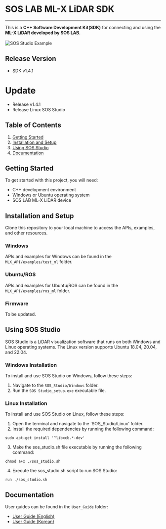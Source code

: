 # SOS LAB ML-X LiDAR SDK
---
This is a **C++ Software Development Kit(SDK)** for connecting and using the **ML-X LiDAR developed by SOS LAB.**</br>
</br>
![SOS Studio Example](Etc/sos_studio_example.gif)</br>

## Release Version
- SDK v1.4.1

# Update
- Release v1.4.1
- Release Linux SOS Studio

## Table of Contents

1. [Getting Started](#getting-started)
2. [Installation and Setup](#installation-and-setup)
3. [Using SOS Studio](#using-sos-studio)
4. [Documentation](#documentation)

## Getting Started

To get started with this project, you will need:

- C++ development environment
- Windows or Ubuntu operating system
- SOS LAB ML-X LiDAR device

## Installation and Setup

Clone this repository to your local machine to access the APIs, examples, and other resources.

### Windows

APIs and examples for Windows can be found in the `MLX_API/examples/test_ml` folder.

### Ubuntu/ROS

APIs and examples for Ubuntu/ROS can be found in the `MLX_API/examples/ros_ml` folder.

### Firmware

To be updated.

## Using SOS Studio

SOS Studio is a LiDAR visualization software that runs on both Windows and Linux operating systems.
The Linux version supports Ubuntu 18.04, 20.04, and 22.04.

### Windows Installation

To install and use SOS Studio on Windows, follow these steps:

1. Navigate to the `SOS_Studio/Windows` folder.
2. Run the `SOS Studio_setup.exe` executable file.

### Linux Installation

To install and use SOS Studio on Linux, follow these steps:

1. Open the terminal and navigate to the 'SOS_Studio/Linux' folder.
2. Install the required dependencies by running the following command:

```shell
sudo apt-get install '^libxcb.*-dev'
```

3. Make the sos_studio.sh file executable by running the following command:
```shell
chmod a+x ./sos_studio.sh
```

4. Execute the sos_studio.sh script to run SOS Studio:
```shell
run ./sos_studio.sh
```


## Documentation

User guides can be found in the `User_Guide` folder:

- [User Guide (English)](User_Guide/ML-X_User_Guide_v1.4(EN).pdf)
- [User Guide (Korean)](User_Guide/ML-X_User_Guide_v1.4(KOR).pdf)
